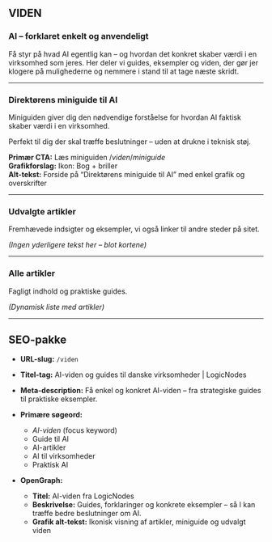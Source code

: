 ## **VIDEN**

### **AI – forklaret enkelt og anvendeligt**

Få styr på hvad AI egentlig kan – og hvordan det konkret skaber værdi i en virksomhed som jeres. Her deler vi guides, eksempler og viden, der gør jer klogere på mulighederne og nemmere i stand til at tage næste skridt.

---

### **Direktørens miniguide til AI**

Miniguiden giver dig den nødvendige forståelse for hvordan AI faktisk skaber værdi i en virksomhed. 

Perfekt til dig der skal træffe beslutninger – uden at drukne i teknisk støj.

**Primær CTA:** Læs miniguiden $/viden/miniguide$   
**Grafikforslag:** Ikon: Bog \+ briller   
**Alt-tekst:** Forside på “Direktørens miniguide til AI” med enkel grafik og overskrifter

---

### **Udvalgte artikler**

Fremhævede indsigter og eksempler, vi også linker til andre steder på sitet.

*(Ingen yderligere tekst her – blot kortene)*

---

### **Alle artikler**

Fagligt indhold og praktiske guides.

*(Dynamisk liste med artikler)*

---

## **SEO-pakke**

* **URL-slug:** `/viden`  
    
* **Titel-tag:** AI-viden og guides til danske virksomheder | LogicNodes  
    
* **Meta-description:** Få enkel og konkret AI-viden – fra strategiske guides til praktiske eksempler.  
    
* **Primære søgeord:**  
    
  * *AI-viden* (focus keyword)  
  * Guide til AI  
  * AI-artikler  
  * AI til virksomheder  
  * Praktisk AI


* **OpenGraph:**  
    
  * **Titel:** AI-viden fra LogicNodes  
  * **Beskrivelse:** Guides, forklaringer og konkrete eksempler – så I kan træffe bedre beslutninger om AI.  
  * **Grafik alt-tekst:** Ikonisk visning af artikler, miniguide og udvalgt viden